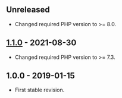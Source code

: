 ## Unreleased
- Changed required PHP version to >= 8.0.

## [1.1.0] - 2021-08-30
- Changed required PHP version to >= 7.3.

## 1.0.0 - 2019-01-15
- First stable revision.

[1.1.0]: https://github.com/themichaelhall/coredump/compare/v1.0.0...v1.1.0
